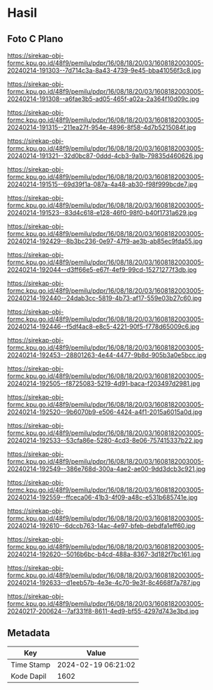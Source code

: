 # Hasil

## Foto C Plano

https://sirekap-obj-formc.kpu.go.id/48f9/pemilu/pdpr/16/08/18/20/03/1608182003005-20240214-191303--7d714c3a-8a43-4739-9e45-bba41056f3c8.jpg

https://sirekap-obj-formc.kpu.go.id/48f9/pemilu/pdpr/16/08/18/20/03/1608182003005-20240214-191308--a6fae3b5-ad05-465f-a02a-2a364f10d09c.jpg

https://sirekap-obj-formc.kpu.go.id/48f9/pemilu/pdpr/16/08/18/20/03/1608182003005-20240214-191315--211ea27f-954e-4896-8f58-4d7b5215084f.jpg

https://sirekap-obj-formc.kpu.go.id/48f9/pemilu/pdpr/16/08/18/20/03/1608182003005-20240214-191321--32d0bc87-0ddd-4cb3-9a1b-79835d460626.jpg

https://sirekap-obj-formc.kpu.go.id/48f9/pemilu/pdpr/16/08/18/20/03/1608182003005-20240214-191515--69d39f1a-087a-4a48-ab30-f98f999bcde7.jpg

https://sirekap-obj-formc.kpu.go.id/48f9/pemilu/pdpr/16/08/18/20/03/1608182003005-20240214-191523--83d4c618-e128-46f0-98f0-b40f1731a629.jpg

https://sirekap-obj-formc.kpu.go.id/48f9/pemilu/pdpr/16/08/18/20/03/1608182003005-20240214-192429--8b3bc236-0e97-47f9-ae3b-ab85ec9fda55.jpg

https://sirekap-obj-formc.kpu.go.id/48f9/pemilu/pdpr/16/08/18/20/03/1608182003005-20240214-192044--d3ff66e5-e67f-4ef9-99cd-15271277f3db.jpg

https://sirekap-obj-formc.kpu.go.id/48f9/pemilu/pdpr/16/08/18/20/03/1608182003005-20240214-192440--24dab3cc-5819-4b73-af17-559e03b27c60.jpg

https://sirekap-obj-formc.kpu.go.id/48f9/pemilu/pdpr/16/08/18/20/03/1608182003005-20240214-192446--f5df4ac8-e8c5-4221-90f5-f778d65009c6.jpg

https://sirekap-obj-formc.kpu.go.id/48f9/pemilu/pdpr/16/08/18/20/03/1608182003005-20240214-192453--28801263-4e44-4477-9b8d-905b3a0e5bcc.jpg

https://sirekap-obj-formc.kpu.go.id/48f9/pemilu/pdpr/16/08/18/20/03/1608182003005-20240214-192505--f8725083-5219-4d91-baca-f203497d2981.jpg

https://sirekap-obj-formc.kpu.go.id/48f9/pemilu/pdpr/16/08/18/20/03/1608182003005-20240214-192520--9b6070b9-e506-4424-a4f1-2015a6015a0d.jpg

https://sirekap-obj-formc.kpu.go.id/48f9/pemilu/pdpr/16/08/18/20/03/1608182003005-20240214-192533--53cfa86e-5280-4cd3-8e06-757415337b22.jpg

https://sirekap-obj-formc.kpu.go.id/48f9/pemilu/pdpr/16/08/18/20/03/1608182003005-20240214-192549--386e768d-300a-4ae2-ae00-9dd3dcb3c921.jpg

https://sirekap-obj-formc.kpu.go.id/48f9/pemilu/pdpr/16/08/18/20/03/1608182003005-20240214-192559--ffceca06-41b3-4f09-a48c-e531b685741e.jpg

https://sirekap-obj-formc.kpu.go.id/48f9/pemilu/pdpr/16/08/18/20/03/1608182003005-20240214-192610--6dccb763-14ac-4e97-bfeb-debdfa1eff60.jpg

https://sirekap-obj-formc.kpu.go.id/48f9/pemilu/pdpr/16/08/18/20/03/1608182003005-20240214-192620--5016b6bc-b4cd-488a-8367-3d182f7bc161.jpg

https://sirekap-obj-formc.kpu.go.id/48f9/pemilu/pdpr/16/08/18/20/03/1608182003005-20240214-192633--d1eeb57b-4e3e-4c70-9e3f-8c4668f7a787.jpg

https://sirekap-obj-formc.kpu.go.id/48f9/pemilu/pdpr/16/08/18/20/03/1608182003005-20240217-200624--7af331f8-8611-4ed9-bf55-4297d743e3bd.jpg


## Metadata

| Key        | Value               |
| ---------- | ------------------- |
| Time Stamp | 2024-02-19 06:21:02 |
| Kode Dapil | 1602                |




